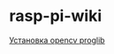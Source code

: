# rasp-pi-wiki

[Установка opencv proglib](https://proglib.io/p/uchim-raspberry-pi-raspoznavaniyu-lic-2020-11-15)
